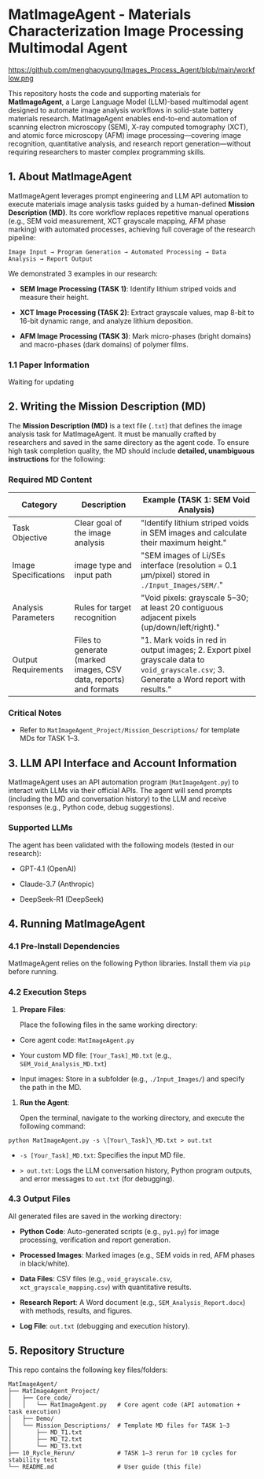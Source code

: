 # MatImageAgent - Materials Characterization Image Processing Multimodal Agent

https://github.com/menghaoyoung/Images_Process_Agent/blob/main/workflow.png

This repository hosts the code and supporting materials for **MatImageAgent**, a Large Language Model (LLM)-based multimodal agent designed to automate image analysis workflows in solid-state battery materials research. MatImageAgent enables end-to-end automation of scanning electron microscopy (SEM), X-ray computed tomography (XCT), and atomic force microscopy (AFM) image processing—covering image recognition, quantitative analysis, and research report generation—without requiring researchers to master complex programming skills.

## 1. About MatImageAgent

MatImageAgent leverages prompt engineering and LLM API automation to execute materials image analysis tasks guided by a human-defined **Mission Description (MD)**. Its core workflow replaces repetitive manual operations (e.g., SEM void measurement, XCT grayscale mapping, AFM phase marking) with automated processes, achieving full coverage of the research pipeline:

`Image Input → Program Generation → Automated Processing → Data Analysis → Report Output`

We demonstrated 3 examples in our research:



*   **SEM Image Processing (TASK 1)**: Identify lithium striped voids and measure their height.

*   **XCT Image Processing (TASK 2)**: Extract grayscale values, map 8-bit to 16-bit dynamic range, and analyze lithium deposition.

*   **AFM Image Processing (TASK 3)**: Mark micro-phases (bright domains) and macro-phases (dark domains) of polymer films.

### 1.1 Paper Information

Waiting for updating

## 2. Writing the Mission Description (MD)

The **Mission Description (MD)** is a text file (`.txt`) that defines the image analysis task for MatImageAgent. It must be manually crafted by researchers and saved in the same directory as the agent code. To ensure high task completion quality, the MD should include **detailed, unambiguous instructions** for the following:

### Required MD Content



| Category             | Description                                                            | Example (TASK 1: SEM Void Analysis)                                                                                                      |
| -------------------- | ---------------------------------------------------------------------- | ---------------------------------------------------------------------------------------------------------------------------------------- |
| Task Objective       | Clear goal of the image analysis                                       | "Identify lithium striped voids in SEM images and calculate their maximum height."                                                       |
| Image Specifications | image type and input path                                              | "SEM images of Li/SEs interface (resolution = 0.1 μm/pixel) stored in `./Input_Images/SEM/`."                                            |
| Analysis Parameters  | Rules for target recognition | "Void pixels: grayscale 5–30; at least 20 contiguous adjacent pixels (up/down/left/right)."                                              |
| Output Requirements  | Files to generate (marked images, CSV data, reports) and formats       | "1. Mark voids in red in output images; 2. Export pixel grayscale data to `void_grayscale.csv`; 3. Generate a Word report with results." |

### Critical Notes


*   Refer to `MatImageAgent_Project/Mission_Descriptions/` for template MDs for TASK 1–3.

## 3. LLM API Interface and Account Information

MatImageAgent uses an API automation program (`MatImageAgent.py`) to interact with LLMs via their official APIs. The agent will send prompts (including the MD and conversation history) to the LLM and receive responses (e.g., Python code, debug suggestions).

### Supported LLMs

The agent has been validated with the following models (tested in our research):



*   GPT-4.1 (OpenAI)

*   Claude-3.7 (Anthropic)

*   DeepSeek-R1 (DeepSeek)


## 4. Running MatImageAgent

### 4.1 Pre-Install Dependencies

MatImageAgent relies on the following Python libraries. Install them via `pip` before running.


### 4.2 Execution Steps


1.  **Prepare Files**:

    Place the following files in the same working directory:

*   Core agent code: `MatImageAgent.py`

*   Your custom MD file: `[Your_Task]_MD.txt` (e.g., `SEM_Void_Analysis_MD.txt`)

*   Input images: Store in a subfolder (e.g., `./Input_Images/`) and specify the path in the MD.

1.  **Run the Agent**:

    Open the terminal, navigate to the working directory, and execute the following command:


```
python MatImageAgent.py -s \[Your\_Task]\_MD.txt > out.txt
```


*   `-s [Your_Task]_MD.txt`: Specifies the input MD file.

*   `> out.txt`: Logs the LLM conversation history, Python program outputs, and error messages to `out.txt` (for debugging).

### 4.3 Output Files

All generated files are saved in the working directory:



*   **Python Code**: Auto-generated scripts (e.g., `py1.py`) for image processing, verification and report generation.

*   **Processed Images**: Marked images (e.g., SEM voids in red, AFM phases in black/white).

*   **Data Files**: CSV files (e.g., `void_grayscale.csv`, `xct_grayscale_mapping.csv`) with quantitative results.

*   **Research Report**: A Word document (e.g., `SEM_Analysis_Report.docx`) with methods, results, and figures.

*   **Log File**: `out.txt` (debugging and execution history).

## 5. Repository Structure

This repo contains the following key files/folders:



```
MatImageAgent/
├── MatImageAgent_Project/
│   ├── Core_code/
│   │   └── MatImageAgent.py   # Core agent code (API automation + task execution)
│   ├── Demo/
│   └── Mission_Descriptions/  # Template MD files for TASK 1–3
│       ├── MD_T1.txt
│       ├── MD_T2.txt
│       └── MD_T3.txt
├── 10_Rycle_Rerun/            # TASK 1–3 rerun for 10 cycles for stability test
└── README.md                  # User guide (this file)
```
